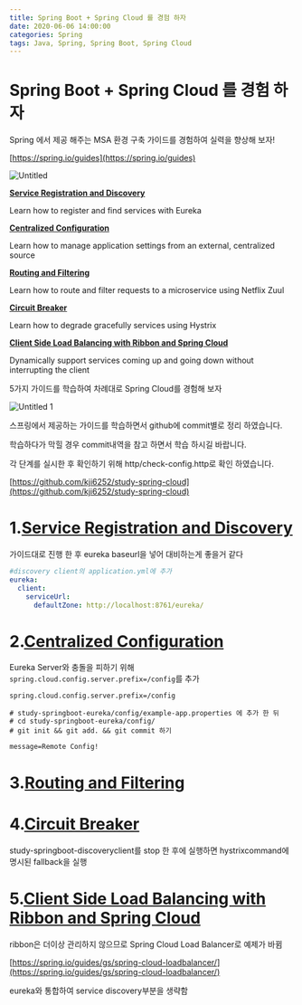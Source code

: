 ```yaml
---
title: Spring Boot + Spring Cloud 를 경험 하자
date: 2020-06-06 14:00:00
categories: Spring
tags: Java, Spring, Spring Boot, Spring Cloud
---
```


# Spring Boot + Spring Cloud 를 경험 하자

Spring 에서 제공 해주는 MSA 환경 구축 가이드를 경험하여 실력을 향상해 보자!

[https://spring.io/guides](https://spring.io/guides)

![Untitled](https://user-images.githubusercontent.com/6037055/113374794-efafd980-93a8-11eb-903d-1ff96a90627c.png)
<!-- more -->
**[Service Registration and Discovery](https://spring.io/guides/gs/service-registration-and-discovery/)**

Learn how to register and find services with Eureka

**[Centralized Configuration](https://spring.io/guides/gs/centralized-configuration/)**

Learn how to manage application settings from an external, centralized source

**[Routing and Filtering](https://spring.io/guides/gs/routing-and-filtering/)**

Learn how to route and filter requests to a microservice using Netflix Zuul

**[Circuit Breaker](https://spring.io/guides/gs/circuit-breaker/)**

Learn how to degrade gracefully services using Hystrix

**[Client Side Load Balancing with Ribbon and Spring Cloud](https://spring.io/guides/gs/client-side-load-balancing/)**

Dynamically support services coming up and going down without interrupting the client

5가지 가이드를 학습하여 차례대로 Spring Cloud를 경험해 보자

![Untitled 1](https://user-images.githubusercontent.com/6037055/113374792-ede61600-93a8-11eb-9c09-c3bd008b774d.png)

스프링에서 제공하는 가이드를 학습하면서 github에 commit별로 정리 하였습니다.

학습하다가 막힐 경우 commit내역을 참고 하면서 학습 하시길 바랍니다.

각 단계를 실시한 후 확인하기 위해 http/check-config.http로 확인 하였습니다.

[https://github.com/kji6252/study-spring-cloud](https://github.com/kji6252/study-spring-cloud)

# 1.**[Service Registration and Discovery](https://spring.io/guides/gs/service-registration-and-discovery/)**

가이드대로 진행 한 후 eureka baseurl을 넣어 대비하는게 좋을거 같다

```yaml
#discovery client의 application.yml에 추가
eureka:
  client:
    serviceUrl:
      defaultZone: http://localhost:8761/eureka/
```

# 2.**[Centralized Configuration](https://spring.io/guides/gs/centralized-configuration/)**

Eureka Server와 충돌을 피하기 위해 `spring.cloud.config.server.prefix=/config`를 추가

```
spring.cloud.config.server.prefix=/config
```

```
# study-springboot-eureka/config/example-app.properties 에 추가 한 뒤
# cd study-springboot-eureka/config/
# git init && git add. && git commit 하기

message=Remote Config!
```

# 3.**[Routing and Filtering](https://spring.io/guides/gs/routing-and-filtering/)**

# 4.**[Circuit Breaker](https://spring.io/guides/gs/circuit-breaker/)**

study-springboot-discoveryclient를 stop 한 후에 실행하면 hystrixcommand에 명시된 fallback을 실행

# 5.**[Client Side Load Balancing with Ribbon and Spring Cloud](https://spring.io/guides/gs/client-side-load-balancing/)**

ribbon은 더이상 관리하지 않으므로 Spring Cloud Load Balancer로 예제가 바뀜

[https://spring.io/guides/gs/spring-cloud-loadbalancer/](https://spring.io/guides/gs/spring-cloud-loadbalancer/)

eureka와 통합하여 service discovery부분을 생략함